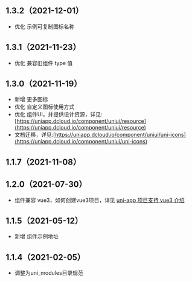 ## 1.3.2（2021-12-01）

- 优化 示例可复制图标名称

## 1.3.1（2021-11-23）

- 优化 兼容旧组件 type 值

## 1.3.0（2021-11-19）

- 新增 更多图标
- 优化 自定义图标使用方式
- 优化
  组件UI，并提供设计资源，详见:[https://uniapp.dcloud.io/component/uniui/resource](https://uniapp.dcloud.io/component/uniui/resource)
- 文档迁移，详见:[https://uniapp.dcloud.io/component/uniui/uni-icons](https://uniapp.dcloud.io/component/uniui/uni-icons)

## 1.1.7（2021-11-08）

## 1.2.0（2021-07-30）

- 组件兼容 vue3，如何创建vue3项目，详见 [uni-app 项目支持 vue3 介绍](https://ask.dcloud.net.cn/article/37834)

## 1.1.5（2021-05-12）

- 新增 组件示例地址

## 1.1.4（2021-02-05）

- 调整为uni_modules目录规范
